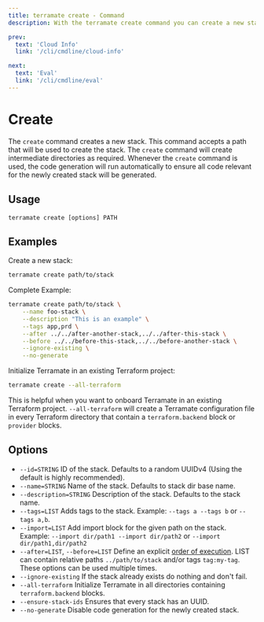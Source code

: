```yaml
---
title: terramate create - Command
description: With the terramate create command you can create a new stack in the current project.

prev:
  text: 'Cloud Info'
  link: '/cli/cmdline/cloud-info'

next:
  text: 'Eval'
  link: '/cli/cmdline/eval'
---
```


# Create

The `create` command creates a new stack. This command accepts a path that will
be used to create the stack. The `create` command will create intermediate
directories as required. Whenever the `create` command is used, the code generation will run automatically to ensure all code relevant for the newly created stack will be generated.

## Usage

`terramate create [options] PATH`

## Examples

Create a new stack:

```bash
terramate create path/to/stack
```

Complete Example:

```bash
terramate create path/to/stack \
    --name foo-stack \
    --description "This is an example" \
    --tags app,prd \
    --after ../../after-another-stack,../../after-this-stack \
    --before ../../before-this-stack,../../before-another-stack \
    --ignore-existing \
    --no-generate
```

Initialize Terramate in an existing Terraform project:

```bash
terramate create --all-terraform
```

This is helpful when you want to onboard Terramate in an existing
Terraform project. `--all-terraform` will create a Terramate configuration
file in every Terraform directory that contain a `terraform.backend` block or `provider` blocks.


## Options

- `--id=STRING` ID of the stack. Defaults to a random UUIDv4 (Using the default is highly recommended).
- `--name=STRING` Name of the stack. Defaults to stack dir base name.
- `--description=STRING` Description of the stack. Defaults to the stack name.
- `--tags=LIST` Adds tags to the stack. Example: `--tags a --tags b` or `--tags a,b`.
- `--import=LIST`  Add import block for the given path on the stack. Example: `--import dir/path1 --import dir/path2` or `--import dir/path1,dir/path2`
- `--after=LIST`, `--before=LIST` Define an explicit [order of execution](../orchestration/index.md#explicit-order-of-execution). LIST can contain relative paths `../path/to/stack` and/or tags `tag:my-tag`. These options can be used multiple times.
- `--ignore-existing` If the stack already exists do nothing and don't fail.
- `--all-terraform` Initialize Terramate in all directories containing `terraform.backend` blocks.
- `--ensure-stack-ids` Ensures that every stack has an UUID.
- `--no-generate` Disable code generation for the newly created stack.
